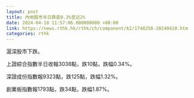 ```yaml
---
layout: post
title: 內地股市半日跌逾0.3%至近2%
date: 2024-04-10 11:57:06.000000000 +08:00
link: https://news.rthk.hk/rthk/ch/component/k2/1748258-20240410.htm
categories: rthk
---
```


滬深股市下跌。

上證綜合指數半日收報3038點，跌10點，跌幅0.34%。

深證成份指數報9323點，跌125點，跌幅1.32%。

創業板指數報1793點，跌34點，跌幅1.87%。
